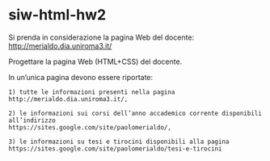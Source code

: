# siw-html-hw2

Si prenda in considerazione la pagina Web del docente: 
    http://merialdo.dia.uniroma3.it/

Progettare la pagina Web (HTML+CSS) del docente. 

In un’unica pagina devono essere riportate: 

    1) tutte le informazioni presenti nella pagina 
    http://merialdo.dia.uniroma3.it/, 
    
    2) le informazioni sui corsi dell’anno accademico corrente disponibili all’indirizzo 
    https://sites.google.com/site/paolomerialdo/, 
    
    3) le informazioni su tesi e tirocini disponibili alla pagina 
    https://sites.google.com/site/paolomerialdo/tesi-e-tirocini
